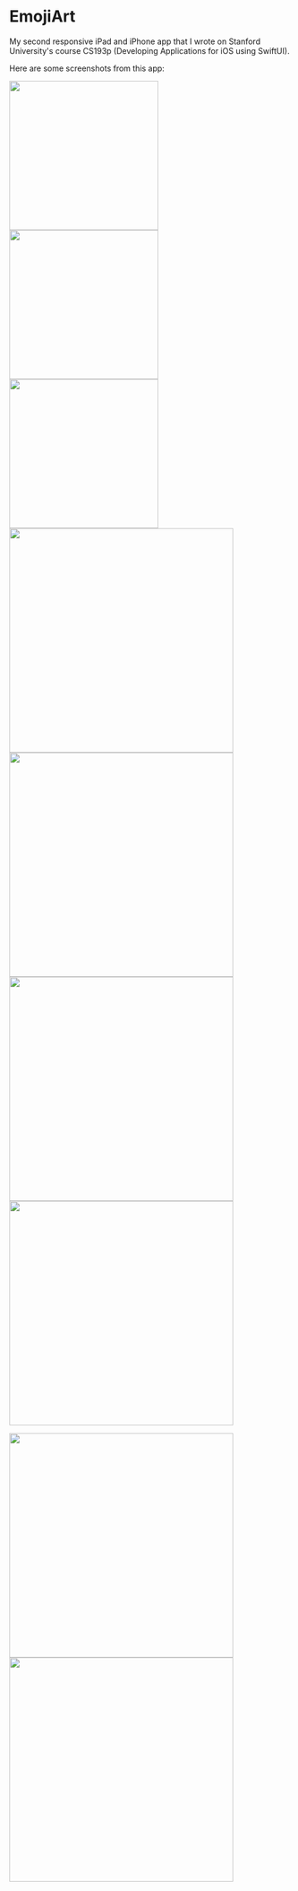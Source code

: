 # EmojiArt

My second responsive iPad and iPhone app that I wrote on Stanford University's course CS193p (Developing Applications for iOS using SwiftUI).

Here are some screenshots from this app:
<p float="left">
  <img src="https://user-images.githubusercontent.com/37738870/145706499-ca54c8dd-3205-4723-83a3-440d0d3a0cb3.png" width="266" />
  <img src="https://user-images.githubusercontent.com/37738870/145706528-d7e0bd63-6f70-4ac2-9953-152147eb2e97.png" width="266" />
  <img src="https://user-images.githubusercontent.com/37738870/145706795-f62665f1-f412-40bc-8db1-cc5a21f44873.png" width="266" />
  <img src="https://user-images.githubusercontent.com/37738870/145706541-c5b6f894-82d2-4fe3-a255-9ea36231362f.png" width="400" />
  <img src="https://user-images.githubusercontent.com/37738870/145706543-e0e38b45-08ab-4a92-a33c-9b59fc2fc8a3.png" width="400" />
  <img src="https://user-images.githubusercontent.com/37738870/145706548-182a57c1-52b2-47e5-bdae-2675c9931e2a.png" width="400" />
  <img src="https://user-images.githubusercontent.com/37738870/145706551-e9477ac0-49c5-4f58-b7d8-0e278b4914c4.png" width="400" />
</p>
<p float="left">
  <img src="https://user-images.githubusercontent.com/37738870/145706556-284d173a-f4f7-4f17-b8b9-6a17846685bd.png" width="400" />
  <img src="https://user-images.githubusercontent.com/37738870/145706558-707c035d-456f-4708-a42b-75e6cf72b5b5.png" width="400" />
</p>
